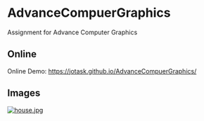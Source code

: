 # AdvanceCompuerGraphics
Assignment for Advance Computer Graphics

## Online
Online Demo: https://jotask.github.io/AdvanceCompuerGraphics/

## Images

[![house.jpg](https://s14.postimg.org/4wy6e6thd/house.jpg)](https://postimg.org/image/4wy6e6th9/)

